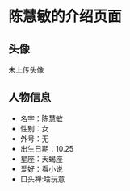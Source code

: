 # 陈慧敏的介绍页面

## 头像
 未上传头像

## 人物信息

 - 名字：陈慧敏
 - 性别：女
 - 外号：无
 - 出生日期：10.25
 - 星座：天蝎座
 - 爱好：看小说
 - 口头禅:啥玩意